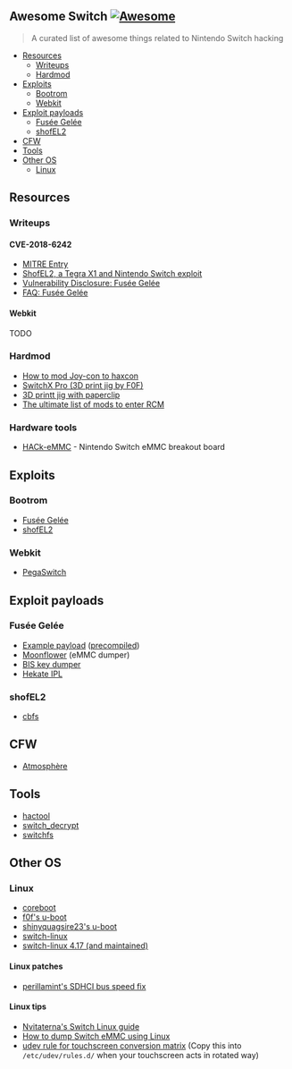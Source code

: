 
## Awesome Switch [![Awesome](https://cdn.rawgit.com/sindresorhus/awesome/d7305f38d29fed78fa85652e3a63e154dd8e8829/media/badge.svg)](https://github.com/sindresorhus/awesome)

> A curated list of awesome things related to Nintendo Switch hacking

* [Resources](#resources)
  * [Writeups](#writeups)
  * [Hardmod](#hardmod)
* [Exploits](#exploits)
  * [Bootrom](#bootrom)
  * [Webkit](#webkit)
* [Exploit payloads](#payloads)
  * [Fusée Gelée](#fusee-gelee)
  * [shofEL2](#shofel2)
* [CFW](#cfw)
* [Tools](#tools)
* [Other OS](#other-os)
  * [Linux](#linux)

## Resources
### Writeups
#### CVE-2018-6242
* [MITRE Entry](https://cve.mitre.org/cgi-bin/cvename.cgi?name=CVE-2018-6242)
* [ShofEL2, a Tegra X1 and Nintendo Switch exploit](https://fail0verflow.com/blog/2018/shofel2/)
* [Vulnerability Disclosure: Fusée Gelée](https://misc.ktemkin.com/fusee_gelee_nvidia.pdf)
* [FAQ: Fusée Gelée](http://www.ktemkin.com/faq-fusee-gelee/)

#### Webkit
TODO

### Hardmod
* [How to mod Joy-con to haxcon](https://imgur.com/gallery/it5eZvO)
* [SwitchX Pro (3D print jig by F0F)](https://github.com/fail0verflow/shofel2/tree/master/rcm-jig)
* [3D printt jig with paperclip](https://www.thingiverse.com/thing:2877484)
* [The ultimate list of mods to enter RCM](https://gbatemp.net/threads/the-ultimate-list-of-mods-to-enter-rcm.502145/)

### Hardware tools
* [HACk-eMMC](https://github.com/hedgeberg/HACk-EMMC) - Nintendo Switch eMMC breakout board

## Exploits
### Bootrom
* [Fusée Gelée](https://github.com/reswitched/fusee-launcher)
* [shofEL2](https://github.com/fail0verflow/shofel2)

### Webkit
* [PegaSwitch](https://github.com/reswitched/pegaswitch)

## Exploit payloads
### Fusée Gelée
* [Example payload](https://github.com/ktemkin/Atmosphere/tree/poc_nvidia) ([precompiled](http://misc.ktemkin.com/fusee.bin))
* [Moonflower](https://github.com/moriczgergo/moonflower) (eMMC dumper)
* [BIS key dumper](https://github.com/rajkosto/biskeydump)
* [Hekate IPL](https://github.com/nwert/hekate)

### shofEL2
* [cbfs](https://github.com/fail0verflow/shofel2/tree/master/exploit)

## CFW
* [Atmosphère](https://github.com/Atmosphere-NX/Atmosphere/)

## Tools
* [hactool](https://github.com/SciresM/hactool)
* [switch\_decrypt](https://github.com/MCMrARM/switch_decrypt)
* [switchfs](https://github.com/ihaveamac/switchfs)

## Other OS
### Linux
* [coreboot](https://github.com/fail0verflow/switch-coreboot)
* [f0f's u-boot](https://github.com/fail0verflow/switch-u-boot)
* [shinyquagsire23's u-boot](https://github.com/shinyquagsire23/u-boot)
* [switch-linux](https://github.com/fail0verflow/switch-linux/)
* [switch-linux 4.17 (and maintained)](https://github.com/tardyp/switch-linux/tree/rebase_4.17)

#### Linux patches
* [perillamint's SDHCI bus speed fix](https://github.com/perillamint/switch-linux/tree/sdhci-bus-fix)

#### Linux tips
* [Nvitaterna's Switch Linux guide](https://github.com/nvitaterna/switch-linux-guide)
* [How to dump Switch eMMC using Linux](https://gbatemp.net/threads/tutorial-how-to-dump-switch-nand-using-linux.502201/)
* [udev rule for touchscreen conversion matrix](https://github.com/fail0verflow/shofel2/blob/master/configs/switch-ts-calibration.rules) (Copy this into `/etc/udev/rules.d/` when your touchscreen acts in rotated way)
